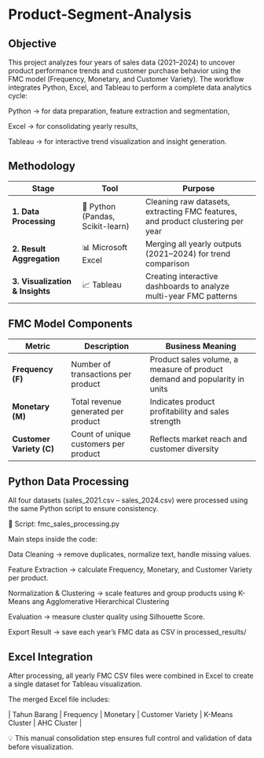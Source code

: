 # Product-Segment-Analysis
## Objective

This project analyzes four years of sales data (2021–2024) to uncover product performance trends and customer purchase behavior using the FMC model (Frequency, Monetary, and Customer Variety).
The workflow integrates Python, Excel, and Tableau to perform a complete data analytics cycle:

Python → for data preparation, feature extraction and segmentation,

Excel → for consolidating yearly results,

Tableau → for interactive trend visualization and insight generation.

## Methodology

| Stage                           | Tool                             | Purpose                                                            |
| ------------------------------- | -------------------------------- | ------------------------------------------------------------------ |
| **1. Data Processing**          | 🐍 Python (Pandas, Scikit-learn) | Cleaning raw datasets, extracting FMC features, and product clustering per year         |
| **2. Result Aggregation**       | 📊 Microsoft Excel               | Merging all yearly outputs (2021–2024) for trend comparison        |
| **3. Visualization & Insights** | 📈 Tableau                       | Creating interactive dashboards to analyze multi-year FMC patterns |

## FMC Model Components

| Metric                   | Description                           | Business Meaning                                   |
| ------------------------ | ------------------------------------- | -------------------------------------------------- |
| **Frequency (F)**        | Number of transactions per product    | Product sales volume, a measure of product demand and popularity in units      |
| **Monetary (M)**         | Total revenue generated per product   | Indicates product profitability and sales strength |
| **Customer Variety (C)** | Count of unique customers per product | Reflects market reach and customer diversity       |

## Python Data Processing

All four datasets (sales_2021.csv – sales_2024.csv) were processed using the same Python script to ensure consistency.

📄 Script: fmc_sales_processing.py

Main steps inside the code:

Data Cleaning → remove duplicates, normalize text, handle missing values.

Feature Extraction → calculate Frequency, Monetary, and Customer Variety per product.

Normalization & Clustering → scale features and group products using K-Means ang Agglomerative Hierarchical Clustering

Evaluation → measure cluster quality using Silhouette Score.

Export Result → save each year’s FMC data as CSV in processed_results/

## Excel Integration

After processing, all yearly FMC CSV files were combined in Excel to create a single dataset for Tableau visualization.

The merged Excel file includes:

| Tahun	Barang	| Frequency |	Monetary	| Customer Variety	| K-Means Cluster | AHC Cluster |

💡 This manual consolidation step ensures full control and validation of data before visualization.
